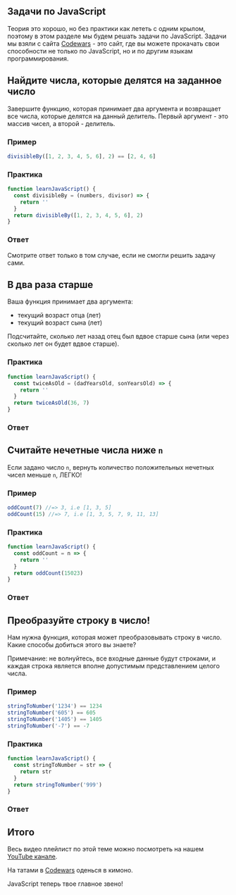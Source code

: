 ## Задачи по JavaScript

Теория это хорошо, но без практики как лететь с одним крылом, поэтому в этом разделе мы будем решать задачи по JavaScript. Задачи мы взяли с сайта [Codewars](https://www.codewars.com/r/e67HyQ) - это сайт, где вы можете прокачать свои способности не только по JavaScript, но и по другим языкам программирования.

## Найдите числа, которые делятся на заданное число

Завершите функцию, которая принимает два аргумента и возвращает все числа, которые делятся на данный делитель. Первый аргумент - это массив чисел, а второй - делитель.

### Пример

```jsx
divisibleBy([1, 2, 3, 4, 5, 6], 2) == [2, 4, 6]
```

### Практика

```jsx live
function learnJavaScript() {
  const divisibleBy = (numbers, divisor) => {
    return ''
  }
  return divisibleBy([1, 2, 3, 4, 5, 6], 2)
}
```

### Ответ

Смотрите ответ только в том случае, если не смогли решить задачу сами.

<YouTube videoId="eFtGZcUyZoc" />

## В два раза старше

Ваша функция принимает два аргумента:

- текущий возраст отца (лет)
- текущий возраст сына (лет)

Подсчитайте, сколько лет назад отец был вдвое старше сына (или через сколько лет он будет вдвое старше).

### Практика

```jsx live
function learnJavaScript() {
  const twiceAsOld = (dadYearsOld, sonYearsOld) => {
    return ''
  }
  return twiceAsOld(36, 7)
}
```

### Ответ

<YouTube videoId="uAeHGNYvSKU" />

## Считайте нечетные числа ниже `n`

Если задано число `n`, вернуть количество положительных нечетных чисел меньше `n`, ЛЕГКО!

### Пример

```jsx
oddCount(7) //=> 3, i.e [1, 3, 5]
oddCount(15) //=> 7, i.e [1, 3, 5, 7, 9, 11, 13]
```

### Практика

```jsx live
function learnJavaScript() {
  const oddCount = n => {
    return ''
  }
  return oddCount(15023)
}
```

### Ответ

<YouTube videoId="E1W-EQY_RLw" />

## Преобразуйте строку в число!

Нам нужна функция, которая может преобразовывать строку в число. Какие способы добиться этого вы знаете?

Примечание: не волнуйтесь, все входные данные будут строками, и каждая строка является вполне допустимым представлением целого числа.

### Пример

```jsx
stringToNumber('1234') == 1234
stringToNumber('605') == 605
stringToNumber('1405') == 1405
stringToNumber('-7') == -7
```

### Практика

```jsx live
function learnJavaScript() {
  const stringToNumber = str => {
    return str
  }
  return stringToNumber('999')
}
```

### Ответ

<YouTube videoId="zSr7bA2BnI4" />

## Итого

Весь видео плейлист по этой теме можно посмотреть на нашем [YouTube канале]().

На татами в [Codewars](https://www.codewars.com/r/e67HyQ) оденься в кимоно.

JavaScript теперь твое главное звено!

<YouTube videoId="GAbsjQF9i0c" />

